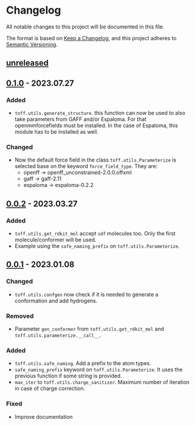 # Changelog

All notable changes to this project will be documented in this file.

The format is based on [Keep a Changelog](https://keepachangelog.com/en/1.0.0/),
and this project adheres to [Semantic Versioning](https://semver.org/spec/v2.0.0.html).

## [unreleased]

## [0.1.0]  - 2023.07.27

### Added

- `toff.utils.generate_structure`. this function can now be used to also take parameters from GAFF and/or Espaloma. For that openmmforcefields must be installed.
In the case of Espaloma, this module has to be installed as well.

### Changed

- Now the default force field in the class `toff.utils.Parameterize` is selected base on the keyword `force_field_type`. They are:
  - openff -> openff_unconstrained-2.0.0.offxml
  - gaff -> gaff-2.11
  - espaloma -> espaloma-0.2.2

## [0.0.2]  - 2023.03.27

### Added

- `toff.utils.get_rdkit_mol` accept `sdf` molecules too. Only the first molecule/conformer will be used.
- Example using the `safe_naming_prefix` on `toff.utils.Parameterize`.

## [0.0.1] - 2023.01.08

### Changed

- `toff.utils.confgen` now check if it is needed to generate a conformation and add hydrogens.

### Removed

- Parameter `gen_conformer` from `toff.utils.get_rdkit_mol` and `toff.utils.parameterize.__call__`.

### Added

- `toff.utils.safe_naming`. Add a prefix to the atom types.
- `safe_naming_prefix` keyword on `toff.utils.Parameterize`. It uses the previous function if some string is provided.
- `max_iter` to `toff.utils.charge_sanitizer`. Maximum number of iteration in case of charge correction.

### Fixed

- Improve documentation

[unreleased]: https://github.com/ale94mleon/TOFF/compare/0.1.0...HEAD
[0.1.0]: https://github.com/ale94mleon/TOFF/compare/0.0.2...0.1.0
[0.0.2]: https://github.com/ale94mleon/TOFF/compare/0.0.1...0.0.2
[0.0.1]: https://github.com/ale94mleon/TOFF/compare/0.0.0-alpha2...0.0.1